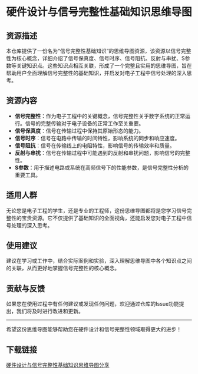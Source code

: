 # 硬件设计与信号完整性基础知识思维导图

## 资源描述

本仓库提供了一份名为“信号完整性基础知识”的思维导图资源，该资源以信号完整性为核心概念，详细介绍了信号保真度、信号时序、信号阻抗、反射与串扰、S参数等关键知识点。这些知识点相互关联，形成了一个完整且实用的思维导图，旨在帮助用户全面理解信号完整性的基础知识，并启发对电子工程中信号处理的深入思考。

## 资源内容

- **信号完整性**：作为电子工程中的关键概念，信号完整性关乎数字系统的正常运行。信号的完整传输对于电子设备的正常工作至关重要。
- **信号保真度**：信号在传输过程中保持其原始形态的能力。
- **信号时序**：信号在电路中传输的时间特性，影响系统的同步和响应速度。
- **信号阻抗**：信号在传输线上的电阻特性，影响信号的传输效率和质量。
- **反射与串扰**：信号在传输过程中可能遇到的反射和串扰问题，影响信号的完整性。
- **S参数**：用于描述电路或系统在高频信号下的性能参数，是信号完整性分析的重要工具。

## 适用人群

无论您是电子工程的学生，还是专业的工程师，这份思维导图都将是您学习信号完整性的宝贵资源。它不仅提供了基础知识的全面视角，还能启发您对电子工程中信号处理的深入思考。

## 使用建议

建议在学习或工作中，结合实际案例和实验，深入理解思维导图中各个知识点之间的关联，从而更好地掌握信号完整性的核心概念。

## 贡献与反馈

如果您在使用过程中有任何建议或发现任何问题，欢迎通过仓库的Issue功能提出，我们将及时进行改进和更新。

---

希望这份思维导图能够帮助您在硬件设计和信号完整性领域取得更大的进步！

## 下载链接

[硬件设计与信号完整性基础知识思维导图分享](https://pan.quark.cn/s/ce6491aa4db9)